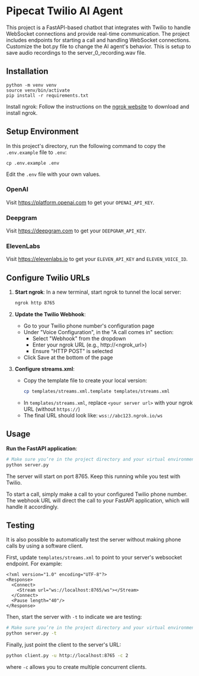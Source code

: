 # Pipecat Twilio AI Agent

This project is a FastAPI-based chatbot that integrates with Twilio to handle WebSocket connections and provide real-time communication. The project includes endpoints for starting a call and handling WebSocket connections.
Customize the bot.py file to change the AI agent's behavior.
This is setup to save audio recordings to the server_0_recording.wav file.

## Installation

```console
python -m venv venv
source venv/bin/activate
pip install -r requirements.txt
```

Install ngrok: Follow the instructions on the [ngrok website](https://ngrok.com/download) to download and install ngrok.

## Setup Environment

In this project's directory, run the following command to copy the `.env.example` file to `.env`:

```console
cp .env.example .env
```

Edit the `.env` file with your own values.

### OpenAI

Visit https://platform.openai.com to get your `OPENAI_API_KEY`.

### Deepgram

Visit https://deepgram.com to get your `DEEPGRAM_API_KEY`.

### ElevenLabs

Visit https://elevenlabs.io to get your `ELEVEN_API_KEY` and `ELEVEN_VOICE_ID`.

## Configure Twilio URLs

1. **Start ngrok**:
   In a new terminal, start ngrok to tunnel the local server:

   ```sh
   ngrok http 8765
   ```

2. **Update the Twilio Webhook**:

   - Go to your Twilio phone number's configuration page
   - Under "Voice Configuration", in the "A call comes in" section:
     - Select "Webhook" from the dropdown
     - Enter your ngrok URL (e.g., http://<ngrok_url>)
     - Ensure "HTTP POST" is selected
   - Click Save at the bottom of the page

3. **Configure streams.xml**:
   - Copy the template file to create your local version:
     ```sh
     cp templates/streams.xml.template templates/streams.xml
     ```
   - In `templates/streams.xml`, replace `<your server url>` with your ngrok URL (without `https://`)
   - The final URL should look like: `wss://abc123.ngrok.io/ws`

## Usage

**Run the FastAPI application**:

```sh
# Make sure you’re in the project directory and your virtual environment is activated
python server.py
```

The server will start on port 8765. Keep this running while you test with Twilio.

To start a call, simply make a call to your configured Twilio phone number. The webhook URL will direct the call to your FastAPI application, which will handle it accordingly.

## Testing

It is also possible to automatically test the server without making phone calls by using a software client.

First, update `templates/streams.xml` to point to your server's websocket endpoint. For example:

```
<?xml version="1.0" encoding="UTF-8"?>
<Response>
  <Connect>
    <Stream url="ws://localhost:8765/ws"></Stream>
  </Connect>
  <Pause length="40"/>
</Response>
```

Then, start the server with `-t` to indicate we are testing:

```sh
# Make sure you’re in the project directory and your virtual environment is activated
python server.py -t
```

Finally, just point the client to the server's URL:

```sh
python client.py -u http://localhost:8765 -c 2
```

where `-c` allows you to create multiple concurrent clients.
